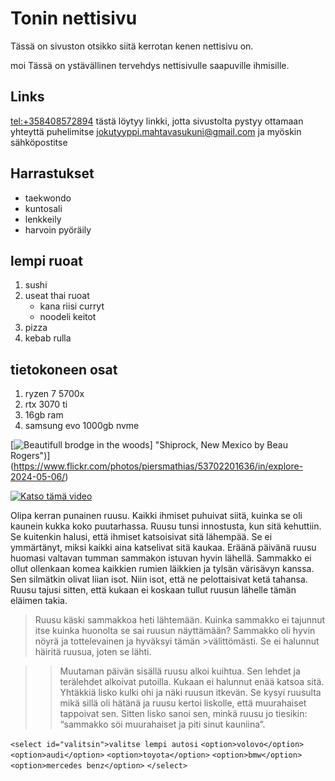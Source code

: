# Tonin nettisivu
Tässä on sivuston otsikko siitä kerrotan kenen nettisivu on.

moi
Tässä on ystävällinen tervehdys nettisivulle saapuville ihmisille.

## Links
<tel:+358408572894>
tästä löytyy linkki, jotta sivustolta pystyy ottamaan yhteyttä puhelimitse
<jokutyyppi.mahtavasukuni@gmail.com>
ja myöskin sähköpostitse

## Harrastukset
- taekwondo
- kuntosali
- lenkkeily
- harvoin pyöräily

## lempi ruoat
1. sushi
2. useat thai ruoat
    - kana riisi curryt
    - noodeli keitot
3. pizza
4. kebab rulla

## tietokoneen osat
1. ryzen 7 5700x
2. rtx 3070 ti
3. 16gb ram
4. samsung evo 1000gb nvme

[![Beautifull brodge in the woods](//live.staticflickr.com/65535/53702201636_09493c68ca_b.jpg)] "Shiprock, New Mexico by Beau Rogers")](https://www.flickr.com/photos/piersmathias/53702201636/in/explore-2024-05-06/)

[![Katso tämä video](https://img.youtube.com/vi/T-D1KVIuvjA/maxresdefault.jpg)](https://www.youtube.com/shorts/ZjXM5WgPyBk)

Olipa kerran punainen ruusu. Kaikki ihmiset puhuivat siitä, kuinka se oli kaunein kukka koko puutarhassa. Ruusu tunsi innostusta, kun sitä kehuttiin. Se kuitenkin halusi, että ihmiset katsoisivat sitä lähempää. Se ei ymmärtänyt, miksi kaikki aina katselivat sitä kaukaa. Eräänä päivänä ruusu huomasi valtavan tumman sammakon istuvan hyvin lähellä. Sammakko ei ollut ollenkaan komea kaikkien rumien läikkien ja tylsän värisävyn kanssa. Sen silmätkin olivat liian isot. Niin isot, että ne pelottaisivat ketä tahansa. Ruusu tajusi sitten, että kukaan ei koskaan tullut ruusun lähelle tämän eläimen takia.

>Ruusu käski sammakkoa heti lähtemään. Kuinka sammakko ei tajunnut itse kuinka huonolta se sai ruusun näyttämään? Sammakko oli hyvin nöyrä ja tottelevainen ja hyväksyi tämän >välittömästi. Se ei halunnut häiritä ruusua, joten se lähti.

>>Muutaman päivän sisällä ruusu alkoi kuihtua. Sen lehdet ja terälehdet alkoivat putoilla. Kukaan ei halunnut enää katsoa sitä. Yhtäkkiä lisko kulki ohi ja näki ruusun itkevän. Se kysyi ruusulta mikä sillä oli hätänä ja ruusu kertoi liskolle, että muurahaiset tappoivat sen. Sitten lisko sanoi sen, minkä ruusu jo tiesikin: “sammakko söi muurahaiset ja piti sinut kauniina”.


``<select id="valitsin">valitse lempi autosi``
    ``<option>volovo</option>``
    ``<option>audi</option>``
    ``<option>toyota</option>``
    ``<option>bmw</option>``
    ``<option>mercedes benz</option>``
``</select>``